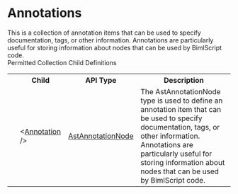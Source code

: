 # Annotations

<div class="LanguageSummary"><div class ="SummaryItem">This is a collection of annotation items that can be used to specify documentation, tags, or other information.  Annotations are particularly useful for storing information about nodes that can be used by BimlScript code.</div></div><div class="SchemaBindingGroup"><div class="SchemaBindingGroupHeader">Permitted Collection Child Definitions</div><table id="SchemaBindingList" class="SchemaBindingList"><tbody><tr><th class="SchemaBindingIconColumnHeader">&nbsp;</th><th class="SchemaBindingNameColumnHeader">Child</th><th class="SchemaBindingTypeColumnHeader">API Type</th><th class="SchemaBindingSummaryColumnHeader">Description</th></tr><tr class="cd0"><td class="SchemaBindingIcon"><div class="NotRequired" /></td><td class="SchemaBindingName"><span class="punc">&lt;</span><a href=Varigence.Languages.Biml.AstAnnotationNode.html">Annotation</a><span class="punc"> /&gt;</span></td><td class="SchemaBindingType"><a href="../api-reference/Varigence.Languages.Biml.AstAnnotationNode.html">AstAnnotationNode</a></td><td class="SchemaBindingSummary">The AstAnnotationNode type is used to define an annotation item that can be used to specify documentation, tags, or other information.  Annotations are particularly useful for storing information about nodes that can be used by BimlScript code.</td></tr></tbody></table></div>